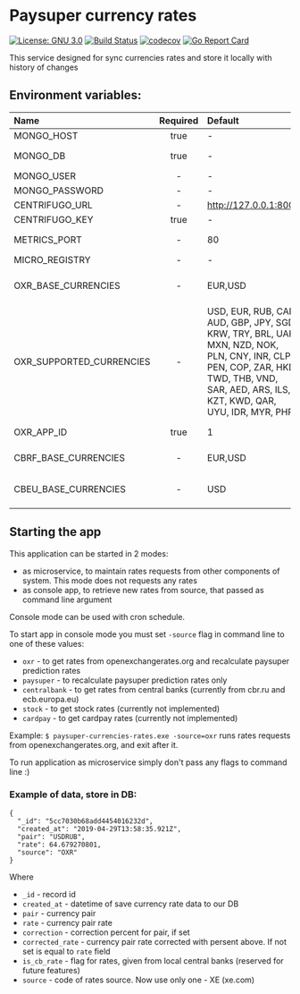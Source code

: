 # Paysuper currency rates
[![License: GNU 3.0](https://img.shields.io/badge/License-GNU3.0-green.svg)](https://opensource.org/licenses/GNU3.0)
[![Build Status](https://travis-ci.org/paysuper/paysuper-currencies-rates.svg?branch=master)](https://travis-ci.org/paysuper/paysuper-currencies-rates) 
[![codecov](https://codecov.io/gh/paysuper/paysuper-currencies-rates/branch/master/graph/badge.svg)](https://codecov.io/gh/paysuper/paysuper-currencies-rates)
[![Go Report Card](https://goreportcard.com/badge/github.com/paysuper/paysuper-currencies-rates)](https://goreportcard.com/report/github.com/paysuper/paysuper-currencies-rates)

This service designed for sync currencies rates and store it locally with history of changes

## Environment variables:

| Name                                 | Required | Default                  | Description                                                                         |
|:-------------------------------------|:--------:|:-------------------------|:------------------------------------------------------------------------------------|
| MONGO_HOST                           | true     | -                        | MongoDb host address                                                                |
| MONGO_DB                             | true     | -                        | MongoDb database name                                                               |
| MONGO_USER                           | -        | -                        | MongoDb user                                                                        |
| MONGO_PASSWORD                       | -        | -                        | MongoDb password                                                                    |
| CENTRIFUGO_URL                       | -        | http://127.0.0.1:8000    | Centrifugo url                                                                      |
| CENTRIFUGO_KEY                       | true     | -                        | Centrifugo secret key                                                               |
| METRICS_PORT                         | -        | 80                       | Port for metrics and health check                                                   |
| MICRO_REGISTRY                       | -        | -                        | Microservices registry                                                              |
| OXR_BASE_CURRENCIES                  | -        | EUR,USD                  | Base currencies to get rates from/to on openexchangerates.org                       |  
| OXR_SUPPORTED_CURRENCIES             | -        | USD, EUR, RUB, CAD, AUD, GBP, JPY, SGD, KRW, TRY, BRL, UAH, MXN, NZD, NOK, PLN, CNY, INR, CLP, PEN, COP, ZAR, HKD, TWD, THB, VND, SAR, AED, ARS, ILS, KZT, KWD, QAR, UYU, IDR, MYR, PHP | Currencies to get rates to/from base currencies on openexchangerates.org |
| OXR_APP_ID                           | true     | 1                        | API App id for openexchangerates.org                                                |
| CBRF_BASE_CURRENCIES                 | -        | EUR,USD                  | Base currencies to get rates from/to on cbr.ru                                     |
| CBEU_BASE_CURRENCIES                 | -        | USD                      | Base currencies to get rates from/to on ecb.europa.eu                               |


## Starting the app

This application can be started in 2 modes:

* as microservice, to maintain rates requests from other components of system. This mode does not requests any rates
* as console app, to retrieve new rates from source, that passed as command line argument

Console mode can be used with cron schedule.

To start app in console mode you must set `-source` flag in command line to one of these values:

- `oxr` - to get rates from openexchangerates.org and recalculate paysuper prediction rates
- `paysuper` - to recalculate paysuper prediction rates only
- `centralbank` - to get rates from central banks (currently from cbr.ru and ecb.europa.eu)
- `stock` - to get stock rates (currently not implemented)
- `cardpay` - to get cardpay rates (currently not implemented)

Example: `$ paysuper-currencies-rates.exe -source=oxr` runs rates requests from openexchangerates.org, and exit after it.

To run application as microservice simply don't pass any flags to command line :)  

### Example of data, store in DB:

```
{
  "_id": "5cc7030b68add4454016232d",
  "created_at": "2019-04-29T13:58:35.921Z",
  "pair": "USDRUB",
  "rate": 64.679270801,
  "source": "OXR"
}
```
Where
* `_id` - record id
* `created_at` - datetime of save currency rate data to our DB
* `pair` - currency pair
* `rate` - currency pair rate
* `correction` - correction percent for pair, if set
* `corrected_rate` - currency pair rate corrected with persent above. If not set is equal to `rate` field
* `is_cb_rate` - flag for rates, given from local central banks (reserved for future features)
* `source` - code of rates source. Now use only one - XE (xe.com)
